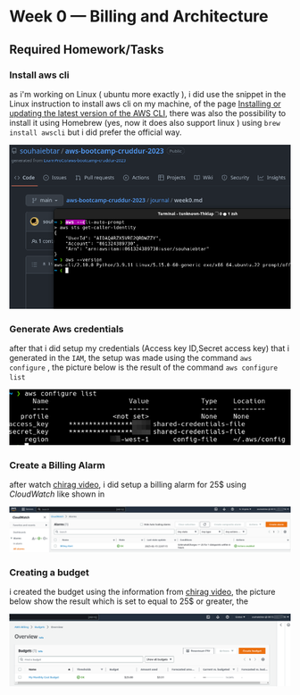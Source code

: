 # Week 0 — Billing and Architecture

## Required Homework/Tasks

### Install aws cli

as  i'm working on Linux ( ubuntu more exactly ), i did use the snippet in the Linux instruction to install aws cli on my machine, of the page [Installing or updating the latest version of the AWS CLI](https://docs.aws.amazon.com/cli/latest/userguide/getting-started-install.html), there was also the possibility to install it using Homebrew (yes, now it does also support linux ) using `brew install awscli` but i did prefer the official way.

![install-aws-cli][awscliSetupImage]

### Generate Aws credentials 
after that i did setup my credentials (Access key ID,Secret access key) that i generated in the `IAM`,
the setup was made using the command `aws configure` , the picture below is the result of the command `aws configure list` 

![AwsCredentialsSetup][awsConfigureList]

### Create a Billing Alarm

after watch [chirag video][chirag video], i did setup a billing alarm for 25$ using *CloudWatch* like shown in 

![AwsBillingAlert][awsBillingAlertOnCloudWatch]

### Creating a budget

i created the budget using the information from [chirag video][chirag video], the picture below show the result which is set to equal to 25$ or greater, the 

![awsBudgetSetup][awsBudgetSetup]


[awscliSetupImage]: assets/proofAwsCliInstalledWithCredentialApplied.png

[awsConfigureList]: assets/awsConfigureList.png

[awsBudgetSetup]: assets/awsBudgetSetup.png

[awsBillingAlertOnCloudWatch]: assets/awsBillingAlertOnCloudWatch.png

[chirag video]: https://www.youtube.com/watch?v=OVw3RrlP-sI&list=PLBfufR7vyJJ7k25byhRXJldB5AiwgNnWv&index=13

[conceptualDiagram]: assets/crudderConceptualDiagram.png

[logicalDiagram]: assets/CruddurLogicalDiagram.png